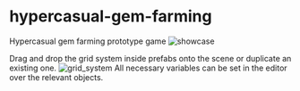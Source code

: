 # hypercasual-gem-farming
Hypercasual gem farming prototype game
![showcase](https://github.com/rfazmn/hypercasual-gem-farming/assets/32778959/36b0cb3f-dfd5-4527-bdee-89ae1660d9c2)

Drag and drop the grid system inside prefabs onto the scene or duplicate an existing one.
![grid_system](https://github.com/rfazmn/hypercasual-gem-farming/assets/32778959/6ce97e77-1450-48a3-a3af-21234eab6f7a)
All necessary variables can be set in the editor over the relevant objects.
